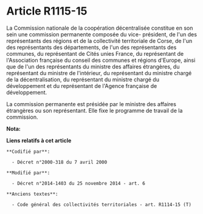 # Article R1115-15

La Commission nationale de la coopération décentralisée constitue en son sein une commission permanente composée du vice-
président, de l'un des représentants des régions et de la collectivité territoriale de Corse, de l'un des représentants des
départements, de l'un des représentants des communes, du représentant de Cités unies France, du représentant de l'Association
française du conseil des communes et régions d'Europe, ainsi que de l'un des représentants du ministre des affaires
étrangères, du représentant du ministre de l'intérieur, du représentant du ministre chargé de la décentralisation, du
représentant du ministre chargé du développement et du représentant de l'Agence française de développement. 

La commission permanente est présidée par le ministre des affaires étrangères ou son représentant. Elle fixe le programme de
travail de la commission.

**Nota:**



**Liens relatifs à cet article**

	**Codifié par**:

	  - Décret n°2000-318 du 7 avril 2000

	**Modifié par**:

	  - Décret n°2014-1403 du 25 novembre 2014 - art. 6

	**Anciens textes**:

	  - Code général des collectivités territoriales - art. R1114-15 (T)
